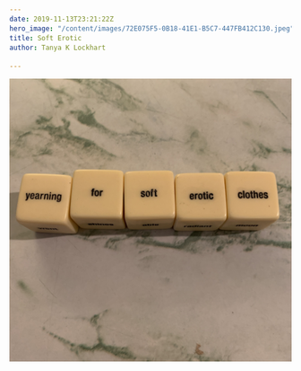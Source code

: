 ```yaml
---
date: 2019-11-13T23:21:22Z
hero_image: "/content/images/72E075F5-0B18-41E1-B5C7-447FB412C130.jpeg"
title: Soft Erotic
author: Tanya K Lockhart

---
```

![](/content/images/72E075F5-0B18-41E1-B5C7-447FB412C130.jpeg)
